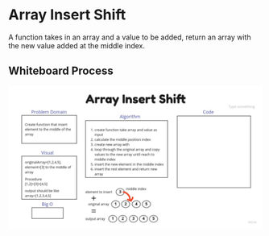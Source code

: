 # Array Insert Shift

A function takes in an array and a value to be added, return an array with the new value added at the middle index.

## Whiteboard Process

![array-insert-shift](/java/code_challenges/array-insert-shift/assets/array-insert-shift.jpg)

